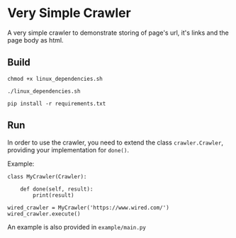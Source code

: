 # Very Simple Crawler
A very simple crawler to demonstrate storing of page's url, it's links and the page body as html.

## Build
`chmod +x linux_dependencies.sh`

`./linux_dependencies.sh`

`pip install -r requirements.txt`

## Run
In order to use the crawler, you need to extend the class `crawler.Crawler`, providing your implementation for `done()`.

Example:
    
    class MyCrawler(Crawler):

        def done(self, result):
            print(result)
    
    wired_crawler = MyCrawler('https://www.wired.com/')
    wired_crawler.execute()

An example is also provided in `example/main.py`

